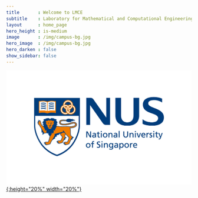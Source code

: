 ```yaml
---
title       : Welcome to LMCE
subtitle    : Laboratory for Mathematical and Computational Engineering
layout      : home_page
hero_height : is-medium
image       : /img/campus-bg.jpg
hero_image  : /img/campus-bg.jpg
hero_darken : false
show_sidebar: false
---
```


[![NUS](img/NUS_logo_full-horizontal.jpg){:height="20%" width="20%"}](https://cde.nus.edu.sg)